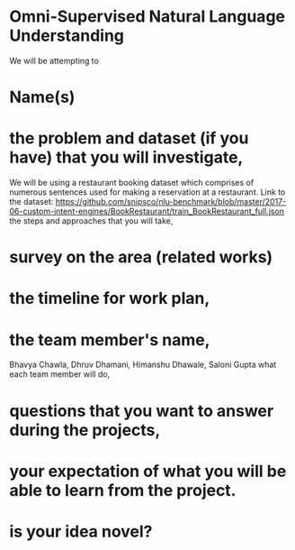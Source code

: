 # Omni-Supervised Natural Language Understanding

We will be attempting to

# Name(s)

# the problem and dataset (if you have) that you will investigate,

We will be using a restaurant booking dataset which comprises of numerous sentences used for making a reservation at a restaurant.
Link to the dataset: https://github.com/snipsco/nlu-benchmark/blob/master/2017-06-custom-intent-engines/BookRestaurant/train_BookRestaurant_full.json
the steps and approaches that you will take,

# survey on the area (related works)

# the timeline for work plan,

# the team member's name,

Bhavya Chawla, Dhruv Dhamani, Himanshu Dhawale, Saloni Gupta
what each team member will do,

# questions that you want to answer during the projects,

# your expectation of what you will be able to learn from the project.

# is your idea novel?
